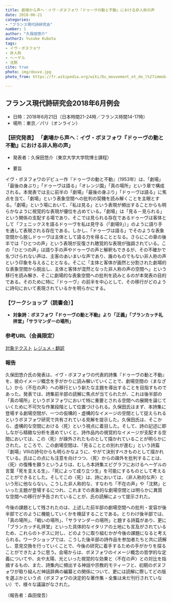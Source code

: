 ```yaml
---
title: 劇場から声へ：イヴ・ボヌフォワ『ドゥーヴの動と不動』における非人称の声
date: 2018-06-21
categories:
- "フランス現代詩研究会"
number: 1
author: "久保田悠介"
author2: Yusuke Kubota
tags: 
- イヴ・ボヌフォワ
- 非人称
- ヘーゲル
- 沈黙
cite: true
photo: img/douve.jpg
photo_from: https://fr.wikipedia.org/wiki/Du_mouvement_et_de_l%27immobilit%C3%A9_de_Douve

---
```


## フランス現代詩研究会2018年6月例会

- 日時：2018年6月21日（日本時間21-24時／フランス時間14-17時）
- 場所：東京／パリ（オンライン）

### 【研究発表】 「劇場から声へ：イヴ・ボヌフォワ『ドゥーヴの動と不動』における非人称の声」

- 発表者：久保田悠介（東京大学大学院博士課程）

<!--more-->

- 要旨

イヴ・ボヌフォワのデビュー作『ドゥーヴの動と不動』（1953年）は、「劇場」「最後の身ぶり」「ドゥーヴは語る」「オレンジ園」「真の場所」という章で構成される。本発表では主に前半の「劇場」「最後の身ぶり」「ドゥーヴは語る」に焦点を当て、「劇場」という表象空間への批判の契機を読み解くことを主眼とする。「劇場」という場において、「私は見る」という表現が頻出することからも明らかなように視覚的な表現が優位を占めている。「劇場」は「見る－見られる」という関係の支配する場であり、そこでは見られる存在であるドゥーヴは客体として「フェニックスを語るドゥーヴを私は見守る（「劇場9」）」のように語り手を通して表現される存在である。しかし、「ドゥーヴは語る」でそのような表象空間から脱しドゥーヴは主体として語る力を得ることとなる。さらにこの章の後半では「ひとつの声」という表現が反復され聴覚的な表現が強調されている。この「ひとつの声」は語り手の声やドゥーヴの声と解釈もできるが、その不確かで名づけられない声は、主客のあいまいな声であり、誰のものでもない非人称の声という印象を与えることとなる。そこに「主体と客体が画然と分割された劇場的な表象空間から脱出し、主体と客体が混然となった非人称の声の空間へ」という移行を読み解き、そこに劇場的な表象空間への批判を読みとるのが本発表の目的である。そのために特に『ドゥーヴ』の前半を中心として、その移行がどのように詩句において表現されているかを明らかにする。


### 【ワークショップ（読書会）】

- **対象詩：ボヌフォワ『ドゥーヴの動と不動』より「正義」「ブランカッチ礼拝堂」「サラマンダーの場所」**

### 参考URL（会員限定）

[対象テクスト](https://groups.google.com/d/topic/poesiecontemporaine/GVAdEs9QWhU/discussion)
[レジュメ・翻訳](https://groups.google.com/d/msg/poesiecontemporaine/GW72s6hO8Bw/vBMERs7yBgAJ)

### 報告

久保田悠介氏の発表は、イヴ・ボヌフォワの代表的詩集『ドゥーヴの動と不動』を、彼のイメージ概念を手がかりに読み解いていくことで、劇場空間の〈まなざし〉から〈不在の声〉への移行という新たな主題を導出することを目指すものであった。発表では、詩集前半部の読解に焦点が当てられたが、これは後半部の「真の場所」というボヌフォワにおいて特に重要とされる空間への展開を論じていくために不可欠な作業段階として位置づけられる。久保田氏はまず、本詩集に登場する劇場空間が、一つの仮構的・虚構的なイメージの空間として捉えられるというボヌフォワ研究で共有されている見解を提示した。久保田氏は、そこから、虚構的な空間における〈死〉という視点に着目した。そして、詩の記述に即しながら精緻な分析を進めていくと、詩作品内の視覚的なイメージが支配する空間においては、この〈死〉が疎外されたものとして描かれていることが明らかにされた。ところで、この劇場空間は、「見ることとの別れが進む」という詩篇『劇場』VIIIの詩句からも明らかなように、やがて決別すべきものとして描かれている。氏はこの点にも注意を向けつつ、〈死〉からの疎外を批判することは、〈死〉の復権を願うというよりは、むしろ本詩集エピグラフにおけるヘーゲルの言葉「死を支える生」、「死によって成り立つ生」を可能にするものとして考えることができるとした。そしてこの〈死〉は、詩においては、〈非人称的な声〉という形に他ならない。こうした非人称的な、すなわち「不在の声」や「沈黙」といった主題が登場するにつれ、これまでの表象的な劇場空間とは明らかに異質な空間への移行が予告されていることが、氏の読解によって提示された。

今後の課題として残されたのは、上述した前半部の劇場空間への批判・変容が後半部でどのように機能していくかを検証することである。とりわけ後半部では、「真の場所」、「戦いの場所」、「サラマンダーの場所」と題する詩篇があり、更に「ブランカッチ礼拝堂」といった具体的なイタリアの土地にも言及がされているため、これらのトポスに対し、どのように取り組むかが今後の課題になると考えられる。ワークショップでは、こうした後半部の詩作品を参加者たちと共に読解し、意見交換を行っていくことで、今後の研究に着手するための手がかりを探ることができたように思う。会場からは、ボヌフォワのイメージ概念の哲学的な定義についてや、炎や太陽、光といった視覚的な効果と〈不在の声〉との対比を指摘するもの、また、詩集内に頻出する神話や宗教的モティーフと、初期のボヌフォワが取り組んだ神話辞典の編纂との関係について、更には読解に際してどの版を選ぶかという点（ボヌフォワの決定的な著作集・全集は未だ刊行されていない）で、様々な議論がなされた。

（報告者：森田俊吾）
